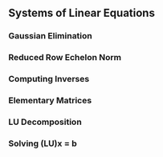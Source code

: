 ## Systems of Linear Equations 



### Gaussian Elimination

### Reduced Row Echelon Norm

### Computing Inverses 

### Elementary Matrices

### LU Decomposition

### Solving (LU)x = b